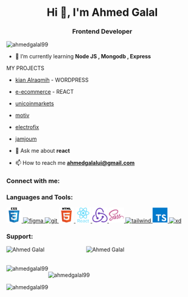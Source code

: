 <h1 align="center">Hi 👋, I'm Ahmed Galal</h1>
<h3 align="center">Frontend Developer</h3>

<p align="left"> <img src="https://komarev.com/ghpvc/?username=ahmedgalal99&label=Profile%20views&color=0e75b6&style=flat" alt="ahmedgalal99" /> </p>

- 🌱 I’m currently learning **Node JS , Mongodb , Express**

MY PROJECTS
-  [kian Alraqmih](https://kian.com.sa/) - WORDPRESS
-  [e-ecommerce](https://hory.oc.kian.work/) - REACT 
-  [unicoinmarkets](https://unicoinmarkets.net/)
-  [motiv](https://motivn.vercel.app/)
-  [electrofix](https://uiteam.kian.work/electrofix/)
-  [jamjoum](https://jamjoum.zayed.kian-alrqmiah.com/)

- 💬 Ask me about **react**

- 📫 How to reach me **ahmedgalalui@gmail.com**

<h3 align="left">Connect with me:</h3>
<p align="left">
</p>

<h3 align="left">Languages and Tools:</h3>
<p align="left"> <a href="https://www.w3schools.com/css/" target="_blank" rel="noreferrer"> <img src="https://raw.githubusercontent.com/devicons/devicon/master/icons/css3/css3-original-wordmark.svg" alt="css3" width="40" height="40"/> </a> <a href="https://www.figma.com/" target="_blank" rel="noreferrer"> <img src="https://www.vectorlogo.zone/logos/figma/figma-icon.svg" alt="figma" width="40" height="40"/> </a> <a href="https://git-scm.com/" target="_blank" rel="noreferrer"> <img src="https://www.vectorlogo.zone/logos/git-scm/git-scm-icon.svg" alt="git" width="40" height="40"/> </a> <a href="https://www.w3.org/html/" target="_blank" rel="noreferrer"> <img src="https://raw.githubusercontent.com/devicons/devicon/master/icons/html5/html5-original-wordmark.svg" alt="html5" width="40" height="40"/> </a> <a href="https://reactjs.org/" target="_blank" rel="noreferrer"> <img src="https://raw.githubusercontent.com/devicons/devicon/master/icons/react/react-original-wordmark.svg" alt="react" width="40" height="40"/> </a> <a href="https://redux.js.org" target="_blank" rel="noreferrer"> <img src="https://raw.githubusercontent.com/devicons/devicon/master/icons/redux/redux-original.svg" alt="redux" width="40" height="40"/> </a> <a href="https://sass-lang.com" target="_blank" rel="noreferrer"> <img src="https://raw.githubusercontent.com/devicons/devicon/master/icons/sass/sass-original.svg" alt="sass" width="40" height="40"/> </a> <a href="https://tailwindcss.com/" target="_blank" rel="noreferrer"> <img src="https://www.vectorlogo.zone/logos/tailwindcss/tailwindcss-icon.svg" alt="tailwind" width="40" height="40"/> </a> <a href="https://www.typescriptlang.org/" target="_blank" rel="noreferrer"> <img src="https://raw.githubusercontent.com/devicons/devicon/master/icons/typescript/typescript-original.svg" alt="typescript" width="40" height="40"/> </a> <a href="https://www.adobe.com/products/xd.html" target="_blank" rel="noreferrer"> <img src="https://cdn.worldvectorlogo.com/logos/adobe-xd.svg" alt="xd" width="40" height="40"/> </a> </p>

<h3 align="left">Support:</h3>
<p><a href="https://www.buymeacoffee.com/Ahmed Galal"> <img align="left" src="https://cdn.buymeacoffee.com/buttons/v2/default-yellow.png" height="50" width="210" alt="Ahmed Galal" /></a><a href="https://ko-fi.com/Ahmed Galal"> <img align="left" src="https://cdn.ko-fi.com/cdn/kofi3.png?v=3" height="50" width="210" alt="Ahmed Galal" /></a></p><br><br>

<p><img align="left" src="https://github-readme-stats.vercel.app/api/top-langs?username=ahmedgalal99&show_icons=true&locale=en&layout=compact" alt="ahmedgalal99" /></p>

<p>&nbsp;<img align="center" src="https://github-readme-stats.vercel.app/api?username=ahmedgalal99&show_icons=true&locale=en" alt="ahmedgalal99" /></p>

<p><img align="center" src="https://github-readme-streak-stats.herokuapp.com/?user=ahmedgalal99&" alt="ahmedgalal99" /></p>
